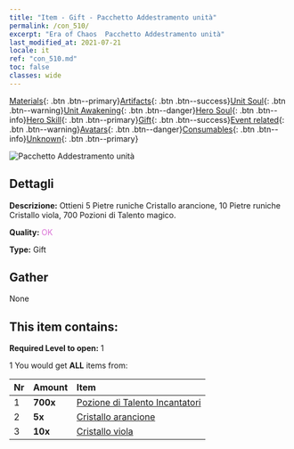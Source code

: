 ```yaml
---
title: "Item - Gift - Pacchetto Addestramento unità"
permalink: /con_510/
excerpt: "Era of Chaos  Pacchetto Addestramento unità"
last_modified_at: 2021-07-21
locale: it
ref: "con_510.md"
toc: false
classes: wide
---
```

 [Materials](/ItemsIT/){: .btn .btn--primary}[Artifacts](/ItemsIT/Artifacts/){: .btn .btn--success}[Unit Soul](/ItemsIT/UnitSoul/){: .btn .btn--warning}[Unit Awakening](/ItemsIT/UnitAwakening/){: .btn .btn--danger}[Hero Soul](/ItemsIT/HeroSoul/){: .btn .btn--info}[Hero Skill](/ItemsIT/HeroSkill/){: .btn .btn--primary}[Gift](/ItemsIT/Gift/){: .btn .btn--success}[Event related](/ItemsIT/Events/){: .btn .btn--warning}[Avatars](/ItemsIT/Avatars/){: .btn .btn--danger}[Consumables](/ItemsIT/Consumables/){: .btn .btn--info}[Unknown](/ItemsIT/Unknown/){: .btn .btn--primary}

 ![Pacchetto Addestramento unità](/images/t/i_907128.png)

## Dettagli
 **Descrizione:** Ottieni 5 Pietre runiche Cristallo arancione, 10 Pietre runiche Cristallo viola, 700 Pozioni di Talento magico.

 **Quality:** <span style="color: #DA70D6">OK</span>

 **Type:** Gift

## Gather

  None

## This item contains:

 **Required Level to open:** 1

 1 You would get **ALL** items  from:

  | Nr | Amount |     Item    |
  |:---|:-------|:------------|
  | 1 |  **700x** | [Pozione di Talento Incantatori](/ItemsIT/con_790/) |  | 
  | 2 |  **5x** | [Cristallo arancione](/ItemsIT/con_730/) |  | 
  | 3 |  **10x** | [Cristallo viola](/ItemsIT/con_720/) |  | 
